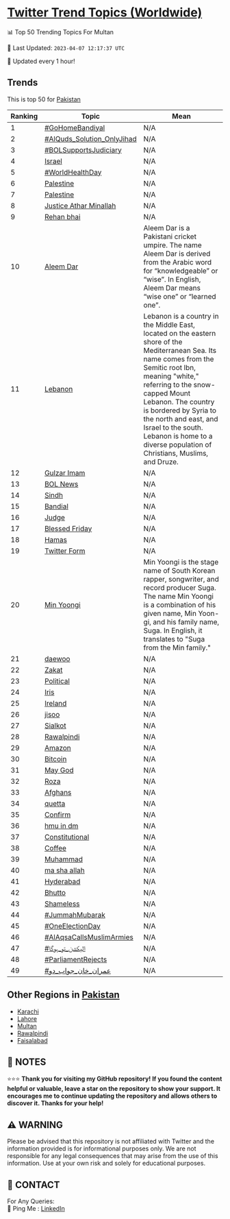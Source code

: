 [Twitter Trend Topics (Worldwide)](https://github.com/ErcinDedeoglu/Twitter-Trend-Topics)
==========


📊 Top 50 Trending Topics For Multan

📆 Last Updated: `2023-04-07 12:17:37 UTC`

🔧 Updated every 1 hour!


## Trends

This is top 50 for [Pakistan](</Pakistan>)

| Ranking | Topic | Mean |
| ------- | ------------ | ------------ |
| 1 | [#GoHomeBandiyal](http://twitter.com/search?q=%23GoHomeBandiyal) | N/A |
| 2 | [#AlQuds_Solution_OnlyJihad](http://twitter.com/search?q=%23AlQuds_Solution_OnlyJihad) | N/A |
| 3 | [#BOLSupportsJudiciary](http://twitter.com/search?q=%23BOLSupportsJudiciary) | N/A |
| 4 | [Israel](http://twitter.com/search?q=Israel) | N/A |
| 5 | [#WorldHealthDay](http://twitter.com/search?q=%23WorldHealthDay) | N/A |
| 6 | [Palestine](http://twitter.com/search?q=Palestine) | N/A |
| 7 | [Palestine](http://twitter.com/search?q=Palestine) | N/A |
| 8 | [Justice Athar Minallah](http://twitter.com/search?q=Justice+Athar+Minallah) | N/A |
| 9 | [Rehan bhai](http://twitter.com/search?q=Rehan+bhai) | N/A |
| 10 | [Aleem Dar](http://twitter.com/search?q=Aleem+Dar) | Aleem Dar is a Pakistani cricket umpire. The name Aleem Dar is derived from the Arabic word for “knowledgeable” or “wise”. In English, Aleem Dar means “wise one” or “learned one”. |
| 11 | [Lebanon](http://twitter.com/search?q=Lebanon) | Lebanon is a country in the Middle East, located on the eastern shore of the Mediterranean Sea. Its name comes from the Semitic root lbn, meaning "white," referring to the snow-capped Mount Lebanon. The country is bordered by Syria to the north and east, and Israel to the south. Lebanon is home to a diverse population of Christians, Muslims, and Druze. |
| 12 | [Gulzar Imam](http://twitter.com/search?q=Gulzar+Imam) | N/A |
| 13 | [BOL News](http://twitter.com/search?q=BOL+News) | N/A |
| 14 | [Sindh](http://twitter.com/search?q=Sindh) | N/A |
| 15 | [Bandial](http://twitter.com/search?q=Bandial) | N/A |
| 16 | [Judge](http://twitter.com/search?q=Judge) | N/A |
| 17 | [Blessed Friday](http://twitter.com/search?q=Blessed+Friday) | N/A |
| 18 | [Hamas](http://twitter.com/search?q=Hamas) | N/A |
| 19 | [Twitter Form](http://twitter.com/search?q=Twitter+Form) | N/A |
| 20 | [Min Yoongi](http://twitter.com/search?q=Min+Yoongi) | Min Yoongi is the stage name of South Korean rapper, songwriter, and record producer Suga. The name Min Yoongi is a combination of his given name, Min Yoon-gi, and his family name, Suga. In English, it translates to "Suga from the Min family." |
| 21 | [daewoo](http://twitter.com/search?q=daewoo) | N/A |
| 22 | [Zakat](http://twitter.com/search?q=Zakat) | N/A |
| 23 | [Political](http://twitter.com/search?q=Political) | N/A |
| 24 | [Iris](http://twitter.com/search?q=Iris) | N/A |
| 25 | [Ireland](http://twitter.com/search?q=Ireland) | N/A |
| 26 | [jisoo](http://twitter.com/search?q=jisoo) | N/A |
| 27 | [Sialkot](http://twitter.com/search?q=Sialkot) | N/A |
| 28 | [Rawalpindi](http://twitter.com/search?q=Rawalpindi) | N/A |
| 29 | [Amazon](http://twitter.com/search?q=Amazon) | N/A |
| 30 | [Bitcoin](http://twitter.com/search?q=Bitcoin) | N/A |
| 31 | [May God](http://twitter.com/search?q=May+God) | N/A |
| 32 | [Roza](http://twitter.com/search?q=Roza) | N/A |
| 33 | [Afghans](http://twitter.com/search?q=Afghans) | N/A |
| 34 | [quetta](http://twitter.com/search?q=quetta) | N/A |
| 35 | [Confirm](http://twitter.com/search?q=Confirm) | N/A |
| 36 | [hmu in dm](http://twitter.com/search?q=hmu+in+dm) | N/A |
| 37 | [Constitutional](http://twitter.com/search?q=Constitutional) | N/A |
| 38 | [Coffee](http://twitter.com/search?q=Coffee) | N/A |
| 39 | [Muhammad](http://twitter.com/search?q=Muhammad) | N/A |
| 40 | [ma sha allah](http://twitter.com/search?q=ma+sha+allah) | N/A |
| 41 | [Hyderabad](http://twitter.com/search?q=Hyderabad) | N/A |
| 42 | [Bhutto](http://twitter.com/search?q=Bhutto) | N/A |
| 43 | [Shameless](http://twitter.com/search?q=Shameless) | N/A |
| 44 | [#JummahMubarak](http://twitter.com/search?q=%23JummahMubarak) | N/A |
| 45 | [#OneElectionDay](http://twitter.com/search?q=%23OneElectionDay) | N/A |
| 46 | [#AlAqsaCallsMuslimArmies](http://twitter.com/search?q=%23AlAqsaCallsMuslimArmies) | N/A |
| 47 | [#الیکشن_تو_ہوگا](http://twitter.com/search?q=%23%d8%a7%d9%84%db%8c%da%a9%d8%b4%d9%86_%d8%aa%d9%88_%db%81%d9%88%da%af%d8%a7) | N/A |
| 48 | [#ParliamentRejects](http://twitter.com/search?q=%23ParliamentRejects) | N/A |
| 49 | [#عمران_خان_جواب_دو](http://twitter.com/search?q=%23%d8%b9%d9%85%d8%b1%d8%a7%d9%86_%d8%ae%d8%a7%d9%86_%d8%ac%d9%88%d8%a7%d8%a8_%d8%af%d9%88) | N/A |



## Other Regions in [Pakistan](</Pakistan>)

* [Karachi](</Pakistan/Karachi.md>)
* [Lahore](</Pakistan/Lahore.md>)
* [Multan](</Pakistan/Multan.md>)
* [Rawalpindi](</Pakistan/Rawalpindi.md>)
* [Faisalabad](</Pakistan/Faisalabad.md>)



## 📝 NOTES

⭐⭐⭐ **Thank you for visiting my GitHub repository! If you found the content helpful or valuable, leave a star on the repository to show your support. It encourages me to continue updating the repository and allows others to discover it. Thanks for your help!**


## ⚠️ WARNING

Please be advised that this repository is not affiliated with Twitter and the information provided is for informational purposes only. We are not responsible for any legal consequences that may arise from the use of this information. Use at your own risk and solely for educational purposes.


## 📨 CONTACT

 For Any Queries:  
            🏓 Ping Me : [LinkedIn](https://www.linkedin.com/in/ercindedeoglu/)
